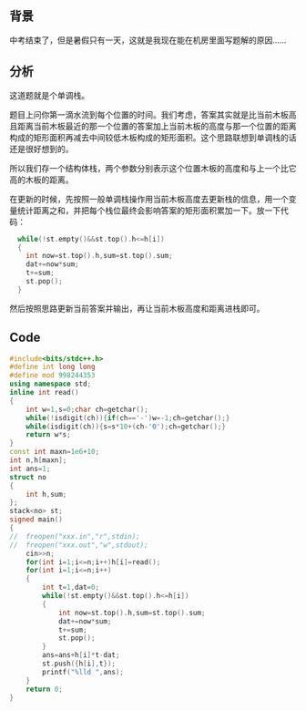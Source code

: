 ## 背景

中考结束了，但是暑假只有一天，这就是我现在能在机房里面写题解的原因……

## 分析

这道题就是个单调栈。

题目上问你第一滴水流到每个位置的时间。我们考虑，答案其实就是比当前木板高且距离当前木板最近的那一个位置的答案加上当前木板的高度与那一个位置的距离构成的矩形面积再减去中间较低木板构成的矩形面积。这个思路联想到单调栈的话还是很好想到的。

所以我们存一个结构体栈，两个参数分别表示这个位置木板的高度和与上一个比它高的木板的距离。

在更新的时候，先按照一般单调栈操作用当前木板高度去更新栈的信息，用一个变量统计距离之和，并把每个栈位最终会影响答案的矩形面积累加一下。放一下代码：

```cpp
  while(!st.empty()&&st.top().h<=h[i])
  {
    int now=st.top().h,sum=st.top().sum;
    dat+=now*sum;
    t+=sum;
    st.pop();
  }
```

然后按照思路更新当前答案并输出，再让当前木板高度和距离进栈即可。

## Code

```cpp
#include<bits/stdc++.h>
#define int long long
#define mod 998244353
using namespace std;
inline int read()
{
	int w=1,s=0;char ch=getchar();
	while(!isdigit(ch)){if(ch=='-')w=-1;ch=getchar();}
	while(isdigit(ch)){s=s*10+(ch-'0');ch=getchar();}
	return w*s;
}
const int maxn=1e6+10;
int n,h[maxn];
int ans=1;
struct no
{
	int h,sum;
};
stack<no> st; 
signed main()
{
//  freopen("xxx.in","r",stdin);
//	freopen("xxx.out","w",stdout);
	cin>>n;
	for(int i=1;i<=n;i++)h[i]=read();
	for(int i=1;i<=n;i++)
	{
		int t=1,dat=0;
		while(!st.empty()&&st.top().h<=h[i])
		{
			int now=st.top().h,sum=st.top().sum;
			dat+=now*sum;
			t+=sum;
			st.pop();
		}
		ans=ans+h[i]*t-dat;
		st.push({h[i],t});
		printf("%lld ",ans);
	}
	return 0;
}
```